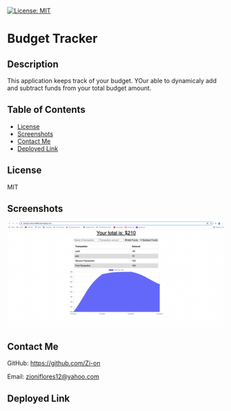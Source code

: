 [![License: MIT](https://img.shields.io/badge/License-MIT-yellow.svg)](https://opensource.org/licenses/MIT)


# Budget Tracker
    
## Description 
This application keeps track of your budget. YOur able to dynamicaly add and subtract funds from your total budget amount.

## Table of Contents
- [License](#license)
- [Screenshots](#screenshots)
- [Contact Me](#contact-me)
- [Deployed Link](#deployed-link)

## License
MIT

## Screenshots
<img src="./pictures/budget.png">

## Contact Me
GitHub: https://github.com/Zi-on

Email: zioniflores12@yahoo.com

## Deployed Link
